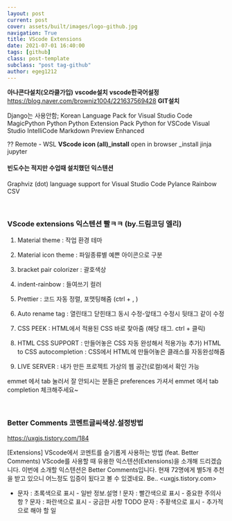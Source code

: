 ```yaml
---
layout: post
current: post
cover: assets/built/images/logo-github.jpg
navigation: True
title: VScode Extensions
date: 2021-07-01 16:40:00
tags: [github]
class: post-template
subclass: "post tag-github"
author: egeg1212
---
```


**아나콘다설치(오라클가입)**
**vscode설치**
**vscode한국어설정** <https://blog.naver.com/browniz1004/221637569428>
**GIT설치**

Django는 사용안함;
Korean Language Pack for Visual Studio Code
MagicPython
Python
Python Extension Pack
Python for VSCode
Visual Studio IntelliCode
Markdown Preview Enhanced

?? Remote - WSL
**VScode  icon (all)_install**
open in browser _install​​
jinja
jupyter

#### 빈도수는 적지만 수업때 설치했던 익스텐션
Graphviz (dot) language support for Visual Studio Code
Pylance
Rainbow CSV
​

​

### VScode extensions 익스텐션 빨ㅋㅋ (by.드림코딩 엘리)
1. Material theme : 작업 환경 테마
2. Material icon theme : 파일종류별 예쁜 아이콘으로 구분
4. bracket pair colorizer : 괄호색상
5. indent-rainbow : 들여쓰기 컬러

3. Prettier : 코드 자동 정렬, 포맷팅해줌  (ctrl + , )

6. Auto rename tag : 열린태그 닫힌태그 동시 수정-앞태그 수정시 뒷태그 같이 수정
7. CSS PEEK : HTML에서 적용된 CSS 바로 찾아줌 (해당 태그. ctrl + 클릭)
8. HTML CSS SUPPORT : 만들어놓은 CSS 자동 완성해서 적용가능
추가) HTML to CSS autocompletion : CSS에서 HTML에 만들어놓은 클래스를 자동완성해줌
9. LIVE SERVER : 내가 만든 프로젝트 가상의 웹 공간(로컬)에서 확인 가능



emmet 에서 tab 눌러서 잘 안되시는 분들은 preferences 가셔서 emmet 에서 tab completion 체크해주세요~

​

### Better Comments 코멘트글씨색상.설정방법
<https://uxgjs.tistory.com/184>


 
[Extensions] VScode에서 코멘트를 슬기롭게 사용하는 방법 (feat. Better Comments)
VScode를 사용할 때 유용한 익스텐션(Extensions)을 소개해 드리겠습니다. 이번에 소개할 익스텐션은 Better Comments입니다. 현재 72명에게 별5개 추천을 받고 있으니 어느정도 입증이 됬다고 볼 수 있겠네요. Be..
<uxgjs.tistory.com>


* 문자 : 초록색으로 표시 - 일반 정보.설명
! 문자 : 빨간색으로 표시 - 중요한 주의사항
? 문자 : 파란색으로 표시 - 궁금한 사항
TODO 문자 : 주황색으로 표시 - 추가적으로 해야 할 일

​